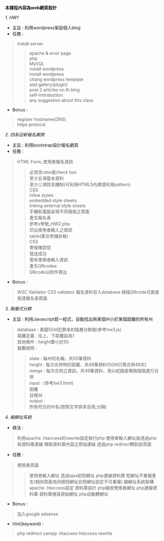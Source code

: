 __本課程內容為web網頁設計__  
  
_1. HW1_  
- 主旨 : 利用wordpress架設個人blog  
- 任務 :   
> install server  
> > apache & error page  
> > php  
> > MySQL  
> install wordpress  
> > install wordpress  
> > chang wordpress template  
> > add gallery(plugin)  
> post 2 articles on th blog  
> > self-introduction  
> > any suggestion about this class  
- Bonus :   
> register hostname(DNS)  
> https protocol  
  
_2. 四系迎新報名網頁_  
- 主旨 : 利用bootstrap設計報名網頁  
- 任務 :   
> HTML Form_使用者報名資訊  
> > 必須含ratio或check box  
> > 至少五項基本資料  
> > 至少三項防呆機制(可利用HTML5內建或利用pattern)  
> CSS  
> > inline styles  
> > embedded style sheets  
> > linking external style sheets  
> 手機和電腦呈現不同風格之頁面  
> 產生報名表  
> > 參考s學號_HW2.php  
> > 印出使用者輸入之資訊  
> > table(需合併儲存格)  
> > CSS  
> 寄發確認信  
> > 發送成功  
> > 需有使用者輸入資訊  
> > 產生QRcodee  
> > QRcode以附件寄出  
- Bonus : 
> W3C Validator
> CSS validator
> 報名資料存入database
> 掃描QRcode可直接抵達報名表頁面
  
_3. 階層式分群_  
- 主旨 : 利用Javascript寫一程式，自動找出與某個州小於某個距離的所有州  
> database : 美國50州犯罪率的階層分群樹(參考hw3.js)  
> 距離定義 : 往上、下距離設為1  
> 其他條件 : height要小於50  
> 變數說明 :   
> > state : 每州的名稱，共50筆資料  
> > height : 每次合併時的距離，共49筆資料(50州只需合併49次)  
> > merge : 每次合併之資訊，共49筆資料，用以紀錄是哪兩個值進行合併  
> input : (參考hw3.html)  
> > 距離  
> > 目標州  
> output :   
> > 所有符合的州名(按照文字排序且用,分隔)  
  
_4. 縮網址系統_
- 做法 : 
> 利用apache .htaccess的rewrite設定執行php
> 使用者輸入網址後透過php和資料庫連線
> 擷取資料庫內容之原始連結
> 透過php redirect轉到該頁面
- 任務 : 
> 使用者頁面 
> > 使用者輸入網址
> > 透過ajax給短網址
> > php連線資料庫
> > 短網址不重複產生(相同頁面為同樣短網址且短網址設定不可重複)
> 縮網址系統架構
> > apache .htaccess設定
> > 資料庫設計
> > php接收使用者網址
> > php連線資料庫
> > 資料庫搜尋原始網址
> > php自動轉網址
- Bonus : 
> 加入google adsense
- Hint(keyword) : 
> php redirect
> xampp .htaccess
> htaccess rewrite
